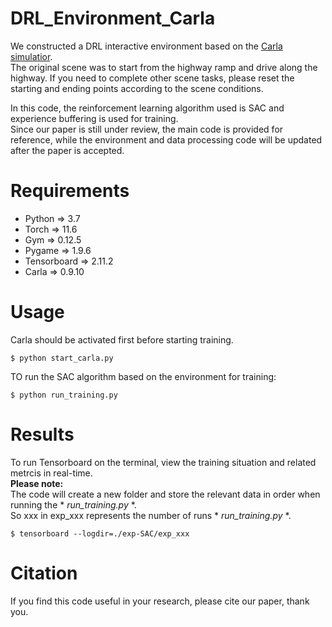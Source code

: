 # DRL_Environment_Carla
We constructed a DRL interactive environment based on the [Carla simulatior](https://github.com/carla-simulator/carla).  
The original scene was to start from the highway ramp and drive along the highway.
If you need to complete other scene tasks, please reset the starting and ending points according to the scene conditions.  

In this code, the reinforcement learning algorithm used is SAC and experience buffering is used for training.  
Since our paper is still under review, the main code is provided for reference, while the environment and data processing code will be updated after the paper is accepted.

# Requirements
- Python => 3.7
- Torch => 11.6
- Gym => 0.12.5
- Pygame => 1.9.6
- Tensorboard => 2.11.2
- Carla => 0.9.10

# Usage
Carla should be activated first before starting training.  
```
$ python start_carla.py
```
TO run the SAC algorithm based on the environment for training:
```
$ python run_training.py
```

# Results
To run Tensorboard on the terminal, view the training situation and related metrcis in real-time.  
**Please note:**  
The code will create a new folder and store the relevant data in order when running the * *run_training.py* *.   
So xxx in exp_xxx represents the number of runs * *run_training.py* *.  
```
$ tensorboard --logdir=./exp-SAC/exp_xxx
```
# Citation
If you find this code useful in your research, please cite our paper, thank you.  
